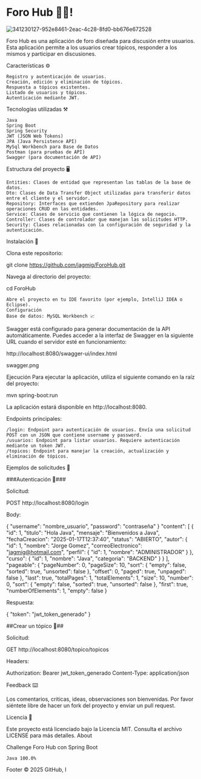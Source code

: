 

# Foro Hub 👩‍💻! #


![341230127-952e8461-2eac-4c28-8fd0-bb676e672528](https://github.com/user-attachments/assets/3cb12fc6-5658-4188-a4d3-3f97bfec6ff6)


Foro Hub es una aplicación de foro diseñada para discusión entre usuarios. Esta aplicación permite a los usuarios crear tópicos, responder a los mismos y participar en discusiones.

Características ⚙️

    Registro y autenticación de usuarios.
    Creación, edición y eliminación de tópicos.
    Respuesta a tópicos existentes.
    Listado de usuarios y tópicos.
    Autenticación mediante JWT.

Tecnologías utilizadas ⚒️

    Java
    Spring Boot
    Spring Security
    JWT (JSON Web Tokens)
    JPA (Java Persistence API)
    MySql Workbench para Base de Datos
    Postman (para pruebas de API)
    Swagger (para documentación de API)

Estructura del proyecto 🖥️

    Entities: Clases de entidad que representan las tablas de la base de datos.
    Dto: Clases de Data Transfer Object utilizadas para transferir datos entre el cliente y el servidor.
    Repository: Interfaces que extienden JpaRepository para realizar operaciones CRUD en las entidades.
    Service: Clases de servicio que contienen la lógica de negocio.
    Controller: Clases de controlador que manejan las solicitudes HTTP.
    Security: Clases relacionadas con la configuración de seguridad y la autenticación.

Instalación 🚧

Clona este repositorio:

git clone https://github.com/jagmig/ForoHub.git

Navega al directorio del proyecto:

cd ForoHub

    Abre el proyecto en tu IDE favorito (por ejemplo, IntelliJ IDEA o Eclipse).
    Configuración
    Base de datos: MySQL Workbench 📈


Swagger está configurado para generar documentación de la API automáticamente. Puedes acceder a la interfaz de Swagger en la siguiente URL cuando el servidor esté en funcionamiento:

http://localhost:8080/swagger-ui/index.html

swagger.png

Ejecución Para ejecutar la aplicación, utiliza el siguiente comando en la raíz del proyecto:

mvn spring-boot:run

La aplicación estará disponible en http://localhost:8080.

Endpoints principales:

    /login: Endpoint para autenticación de usuarios. Envía una solicitud POST con un JSON que contiene username y password.
    /usuarios: Endpoint para listar usuarios. Requiere autenticación mediante un token JWT.
    /topicos: Endpoint para manejar la creación, actualización y eliminación de tópicos.

Ejemplos de solicitudes 📑

   ###Autenticación 🔐###

Solicitud:

POST http://localhost:8080/login

Body:

{
    "username": "nombre_usuario",
    "password": "contraseña"
}
 "content": [
        {
            "id": 1,
            "titulo": "Hola Java",
            "mensaje": "Bienvenidos a Java",
            "fechaCreacion": "2025-01-17T12:37:40",
            "status": "ABIERTO",
            "autor": {
                "id": 1,
                "nombre": "Jorge Gomez",
                "correoElectronico": "jagmig@hotmail.com",
                "perfil": {
                    "id": 1,
                    "nombre": "ADMINISTRADOR"
                }
            },
            "curso": {
                "id": 1,
                "nombre": "Java",
                "categoria": "BACKEND"
            }
        }
    ],
    "pageable": {
        "pageNumber": 0,
        "pageSize": 10,
        "sort": {
            "empty": false,
            "sorted": true,
            "unsorted": false
        },
        "offset": 0,
        "paged": true,
        "unpaged": false
    },
    "last": true,
    "totalPages": 1,
    "totalElements": 1,
    "size": 10,
    "number": 0,
    "sort": {
        "empty": false,
        "sorted": true,
        "unsorted": false
    },
    "first": true,
    "numberOfElements": 1,
    "empty": false
}

Respuesta:

{
    "token": "jwt_token_generado"
}

 ##Crear un tópico 📝##

Solicitud:

GET http://localhost:8080/topico/topicos

Headers:

Authorization: Bearer jwt_token_generado
Content-Type: application/json



Feedback ⌨️

Los comentarios, criticas, ideas, observaciones son bienvenidas. Por favor siéntete libre de hacer un fork del proyecto y enviar un pull request.

Licencia 🚀

Este proyecto está licenciado bajo la Licencia MIT. Consulta el archivo LICENSE para más detalles.
About

Challenge Foro Hub con Spring Boot

    Java 100.0% 

Footer
© 2025 GitHub, I
